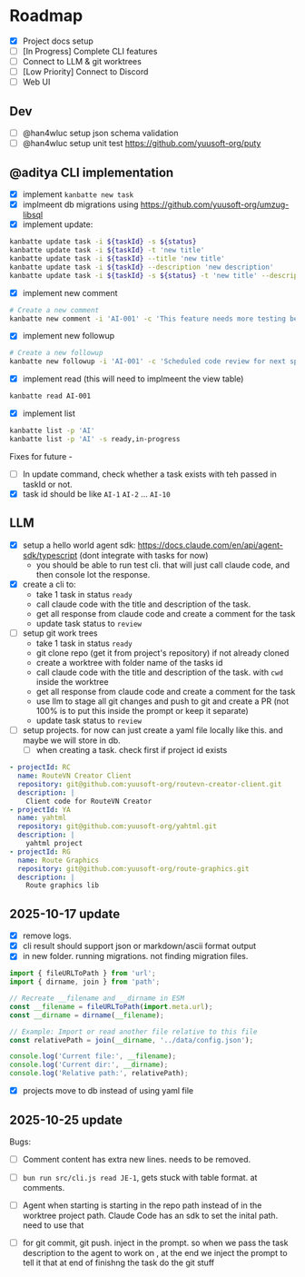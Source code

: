 # Roadmap

- [X] Project docs setup
- [ ] [In Progress] Complete CLI features
- [ ] Connect to LLM & git worktrees
- [ ] [Low Priority] Connect to Discord
- [ ] Web UI

## Dev

- [ ] @han4wluc setup json schema validation
- [ ] @han4wluc setup unit test https://github.com/yuusoft-org/puty

## @aditya CLI implementation

- [X] implement `kanbatte new task`
- [X] implmeent db migrations using https://github.com/yuusoft-org/umzug-libsql
- [X] implement update:

```bash
kanbatte update task -i ${taskId} -s ${status}
kanbatte update task -i ${taskId} -t 'new title'
kanbatte update task -i ${taskId} --title 'new title'
kanbatte update task -i ${taskId} --description 'new description'
kanbatte update task -i ${taskId} -s ${status} -t 'new title' --description 'new description'
```

- [X] implement new comment

```bash
# Create a new comment
kanbatte new comment -i 'AI-001' -c 'This feature needs more testing before deployment'
```

- [X] implement new followup

```bash
# Create a new followup
kanbatte new followup -i 'AI-001' -c 'Scheduled code review for next sprint'
```

- [X] implement read (this will need to implmeent the view table)

```bash
kanbatte read AI-001
```

- [X] implement list

```bash
kanbatte list -p 'AI'
kanbatte list -p 'AI' -s ready,in-progress
```

Fixes for future -

- [ ] In update command, check whether a task exists with teh passed in taskId or not.
- [X] task id should be like `AI-1` `AI-2` ... `AI-10`

## LLM

- [X] setup a hello world agent sdk: https://docs.claude.com/en/api/agent-sdk/typescript (dont integrate with tasks for now)
  - you should be able to run test cli. that will just call claude code, and then console lot the response.
- [X] create a cli to:
  - take 1 task in status `ready`
  - call claude code with the title and description of the task.
  - get all response from claude code and create a comment for the task
  - update task status to `review`
- [ ] setup git work trees
  - take 1 task in status `ready`
  - git clone repo (get it from project's repository) if not already cloned
  - create a worktree with folder name of the tasks id
  - call claude code with the title and description of the task. with `cwd` inside the worktree
  - get all response from claude code and create a comment for the task
  - use llm to stage all git changes and push to git and create a PR (not 100% is to put this inside the prompt or keep it separate)
  - update task status to `review`
- [ ] setup projects. for now can just create a yaml file locally like this. and maybe we will store in db.
  - [ ] when creating a task. check first if project id exists

```yaml
- projectId: RC
  name: RouteVN Creator Client
  repository: git@github.com:yuusoft-org/routevn-creator-client.git
  description: |
    Client code for RouteVN Creator
- projectId: YA
  name: yahtml
  repository: git@github.com:yuusoft-org/yahtml.git
  description: |
    yahtml project
- projectId: RG
  name: Route Graphics
  repository: git@github.com:yuusoft-org/route-graphics.git
  description: |
    Route graphics lib
```

## 2025-10-17 update

- [X] remove logs.
- [X] cli result should support json or markdown/ascii format output
- [X] in new folder. running migrations. not finding migration files.

```js
import { fileURLToPath } from 'url';
import { dirname, join } from 'path';

// Recreate __filename and __dirname in ESM
const __filename = fileURLToPath(import.meta.url);
const __dirname = dirname(__filename);

// Example: Import or read another file relative to this file
const relativePath = join(__dirname, '../data/config.json');

console.log('Current file:', __filename);
console.log('Current dir:', __dirname);
console.log('Relative path:', relativePath);
```

- [X] projects move to db instead of using yaml file



## 2025-10-25 update

Bugs:

- [ ] Comment content has extra new lines. needs to be removed.
- [ ] `bun run src/cli.js read JE-1`, gets stuck with table format. at comments.
- [ ] Agent when starting is starting in the repo path instead of in the worktree project path. Claude Code has an sdk to set the inital path. need to use that
- [ ] for git commit, git push. inject in the prompt. so when we pass the task description to the agent to work on , at the end we inject the prompt to tell it that at end of finishng the task do the git stuff

